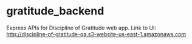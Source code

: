 # gratitude_backend
Express APIs for Discipline of Gratitude web app.
Link to UI: http://discipline-of-gratitude-qa.s3-website-us-east-1.amazonaws.com
